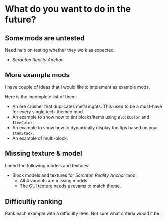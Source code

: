 # What do you want to do in the future?

## Some mods are untested

Need help on testing whether they work as expected.

- *Scranton Reality Anchor*

## More example mods

I have couple of ideas that I would like to implement as example mods. 

Here is the incomplete list of them:

- An ore crusher that duplicates metal ingots. This used to be a must-have for every single tech-themed mod.
- An example to show how to tint blocks/items using `BlockColor` and `ItemColor`.
- An example to show how to dynamically display tooltips based on your `ItemStack`.
- An example of multi-block.

## Missing texture & model

I need the following models and textures:

- Block models and textures for *Scranton Reality Anchor* mod:
  - All 4 varaints are missing models.
  - The GUI texture needs a revamp to match theme.

## Difficultiy ranking

Rank each example with a difficulty level. Not sure what criteria would it be.